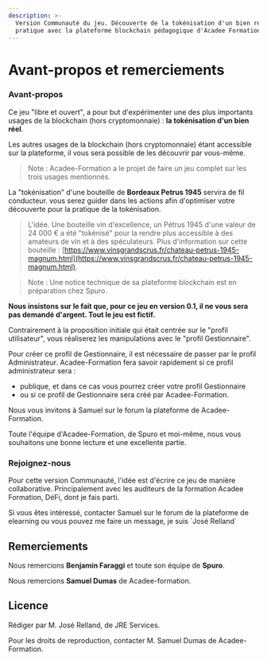 ```yaml
---
description: >-
  Version Communauté du jeu. Découverte de la tokénisation d'un bien réel par
  pratique avec la plateforme blockchain pédagogique d'Acadee Formation.
---
```


# Avant-propos et remerciements

### Avant-propos

Ce jeu "libre et ouvert", a pour but d'expérimenter une des plus importants usages de la blockchain (hors cryptomonnaie) : **la tokénisation d'un bien réel**. 

Les autres usages de la blockchain (hors cryptomonnaie) étant accessible sur la plateforme, il vous sera possible de les découvrir par vous-même.

> Note : Acadee-Formation a le projet de faire un jeu complet sur les trois usages mentionnés.

La "tokénisation" d'une bouteille de **Bordeaux Petrus 1945** servira de fil conducteur. vous serez guider dans les actions afin d'optimiser votre découverte pour la pratique de la tokénisation.

> L'idée. Une bouteille vin d'excellence, un Pétrus 1945 d'une valeur de 24 000 € a été "tokénisé" pour la rendre plus accessible à des amateurs de vin et à des spéculateurs. Plus d'information sur cette bouteille : [https://www.vinsgrandscrus.fr/chateau-petrus-1945-magnum.html](https://www.vinsgrandscrus.fr/chateau-petrus-1945-magnum.html).

> Note : Une notice technique de sa plateforme blockchain est en préparation chez Spuro.

**Nous insistons sur le fait que, pour ce jeu en version 0.1, il ne vous sera pas demandé d'argent. Tout le jeu est fictif.**

Contrairement à la proposition initiale qui était centrée sur le "profil utilisateur", vous réaliserez les manipulations avec le "profil Gestionnaire". 

Pour créer ce profil de Gestionnaire, il est nécessaire de passer par le profil Administrateur. Acadee-Formation fera savoir rapidement si ce profil administrateur sera : 

* publique, et dans ce cas vous pourrez créer votre profil Gestionnaire
* ou si ce profil de Gestionnaire sera créé par Acadee-Formation.

Nous vous invitons à Samuel sur le forum la plateforme de Acadee-Formation.

Toute l'équipe d'Acadee-Formation, de Spuro et moi-même, nous vous souhaitons une bonne lecture et une excellente partie.



### Rejoignez-nous

Pour cette version Communauté, l'idée est d'écrire ce jeu de manière collaborative. Principalement avec les auditeurs de la formation Acadee Formation, DéFi, dont je fais parti.

Si vous êtes intéressé, contacter Samuel sur le forum de la plateforme de elearning ou vous pouvez me faire un message, je suis \`José Relland\`

## Remerciements

Nous remercions **Benjamin Faraggi** et toute son équipe de **Spuro**.

Nous remercions **Samuel Dumas** de Acadee-formation.

## Licence

Rédiger par M. José Relland, de JRE Services. 

Pour les droits de reproduction, contacter M. Samuel Dumas de Acadee-Formation.
